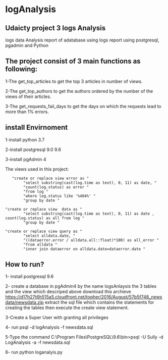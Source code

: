 # logAnalysis
<h2>Udaicty project 3 logs Analysis</h2>

logs data Analysis report of adatabase using logs report using postgresql, pgadmin and Python
 

<h2>The project consist of 3 main functions as following:</h2>

  1-The get_top_articles to get the top 3 articles in number of views.

  2-The get_top_authors to get the authors ordered by the number of the views of their articles.

  3-The get_requests_fail_days to get the days on which the requests lead to more than 1% errors.

<h2>install Envirnoment </h2>

1-install python 3.7 

2-install postgresql 9.0 9.6 

3-install pgAdmin 4 

The views used in this project:

       "create or replace view error as "
            "select substring(cast(log.time as text), 0, 11) as date, "
            "count(log.status) as error "
            "from log "
            "where log.status like '%404%' "
            "group by date "
            
    "create or replace view  data as "
            "select substring(cast(log.time as text), 0, 11) as date , count(log.status) as all from log "
            "group by date "
            
    "create or replace view query as "
            "select alldata.date, "
            "((dataerror.error / alldata.all::float)*100) as all_error "
            "from alldata "
            "inner join dataerror on alldata.date=dataerror.date "
       
              
<h2> How to run? </h2>

1- install postgresql 9.6

2- create a database in pgAdmin4 by the name logsAnlaysis the 3 tables and the view which descriped above download this archieve
https://d17h27t6h515a5.cloudfront.net/topher/2016/August/57b5f748_newsdata/newsdata.zip
extract the sql file which contains the statements for creating the tables then execute the create view statement.

3-Create a Super User with granting all privileges 

4- run psql -d logAnalysis -f newsdata.sql

5-Type the command C:\Program Files\PostgreSQL\9.6\bin>psql -U Sully -d LogAnalysis -a -f newsdata.sql

6- run python loganalyis.py
